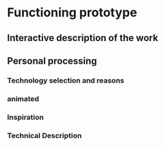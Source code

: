 # Functioning prototype

## Interactive description of the work


## Personal processing
### Technology selection and reasons

### animated

### Inspiration

### Technical Description

